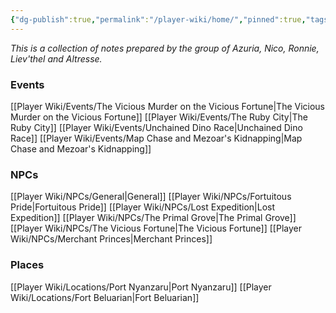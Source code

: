 ```yaml
---
{"dg-publish":true,"permalink":"/player-wiki/home/","pinned":true,"tags":["gardenEntry"],"noteIcon":""}
---
```


*This is a collection of notes prepared by the group of Azuria, Nico, Ronnie, Liev'thel and Altresse.*


### Events
[[Player Wiki/Events/The Vicious Murder on the Vicious Fortune\|The Vicious Murder on the Vicious Fortune]]
[[Player Wiki/Events/The Ruby City\|The Ruby City]]
[[Player Wiki/Events/Unchained Dino Race\|Unchained Dino Race]]
[[Player Wiki/Events/Map Chase and Mezoar's Kidnapping\|Map Chase and Mezoar's Kidnapping]]

### NPCs
[[Player Wiki/NPCs/General\|General]]
[[Player Wiki/NPCs/Fortuitous Pride\|Fortuitous Pride]]
[[Player Wiki/NPCs/Lost Expedition\|Lost Expedition]]
[[Player Wiki/NPCs/The Primal Grove\|The Primal Grove]]
[[Player Wiki/NPCs/The Vicious Fortune\|The Vicious Fortune]]
[[Player Wiki/NPCs/Merchant Princes\|Merchant Princes]]

### Places
[[Player Wiki/Locations/Port Nyanzaru\|Port Nyanzaru]]
[[Player Wiki/Locations/Fort Beluarian\|Fort Beluarian]]


